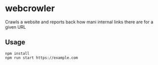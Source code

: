 # webcrowler

Crawls a website and reports back how mani internal links there are for a given URL

## Usage
```
npm install
npm run start https://example.com
```
